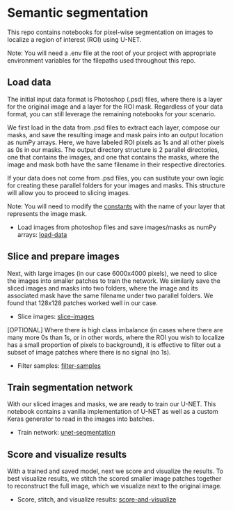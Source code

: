# Semantic segmentation

This repo contains notebooks for pixel-wise segmentation on images to localize a region of interest (ROI) using U-NET. 

Note: You will need a .env file at the root of your project with appropriate environment variables for the filepaths used throughout this repo. 

## Load data

The initial input data format is Photoshop (.psd) files, where there is a layer for the original image and a layer for the ROI mask. Regardless of your data format, you can still leverage the remaining notebooks for your scenario. 

We first load in the data from .psd files to extract each layer, compose our masks, and save the resulting image and mask pairs into an output location as numPy arrays. Here, we have labeled ROI pixels as 1s and all other pixels as 0s in our masks. The output directory structure is 2 parallel directories, one that contains the images, and one that contains the masks, where the image and mask both have the same filename in their respective directories.  

If your data does not come from .psd files, you can sustitute your own logic for creating these parallel folders for your images and masks. This structure will allow you to proceed to slicing images.

Note: You will need to modify the [constants](https://github.com/laurentran/segmentation/blob/master/src/utils/constant.py) with the name of your layer that represents the image mask. 

* Load images from photoshop files and save images/masks as numPy arrays: [load-data](https://github.com/laurentran/segmentation/blob/master/notebooks/load-data.ipynb)

## Slice and prepare images

Next, with large images (in our case 6000x4000 pixels), we need to slice the images into smaller patches to train the network.  We similarly save the sliced images and masks into two folders, where the image and its associated mask have the same filename under two parallel folders.  We found that 128x128 patches worked well in our case.

* Slice images: [slice-images](https://github.com/laurentran/segmentation/blob/master/notebooks/slice-images.ipynb)

[OPTIONAL] Where there is high class imbalance (in cases where there are many more 0s than 1s, or in other words, where the ROI you wish to localize has a small proportion of pixels to background), it is effective to filter out a subset of image patches where there is no signal (no 1s). 

* Filter samples: [filter-samples](https://github.com/laurentran/segmentation/blob/master/notebooks/filter-samples.ipynb)

## Train segmentation network

With our sliced images and masks, we are ready to train our U-NET.  This notebook contains a vanilla implementation of U-NET as well as a custom Keras generator to read in the images into batches.

* Train network: [unet-segmentation](https://github.com/laurentran/segmentation/blob/master/notebooks/unet-segmentation.ipynb)

## Score and visualize results

With a trained and saved model, next we score and visualize the results.  To best visualize results, we stitch the scored smaller image patches together to reconstruct the full image, which we visualize next to the original image.

* Score, stitch, and visualize results: [score-and-visualize](https://github.com/laurentran/segmentation/blob/master/notebooks/score_and_visualize.ipynb)
